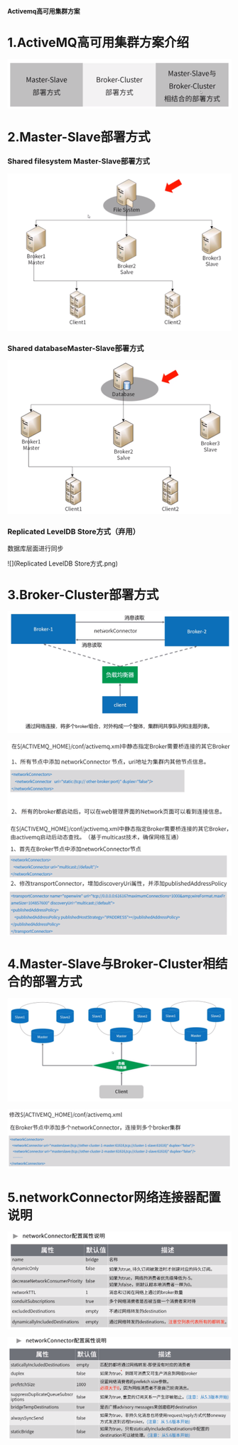 **Activemq高可用集群方案**



# 1.ActiveMQ高可用集群方案介绍

![](集群部署方式.png)



# 2.Master-Slave部署方式

### Shared filesystem Master-Slave部署方式

![](共享文件系统方式.png)



### Shared databaseMaster-Slave部署方式

![](共享数据库方式.png)



### Replicated LevelDB Store方式（弃用）

数据库层面进行同步

![](Replicated LevelDB Store方式.png)





# 3.Broker-Cluster部署方式

![](Broker-Cluster部署方式.png)



![](Broker-Cluster部署配置1.png)



![](Broker-Cluster部署配置2.png)



# 4.Master-Slave与Broker-Cluster相结合的部署方式

![](Master-Slave与Broker-Cluster相结合.png)



![](Master-Slave与Broker-Cluster相结合配置.png)



# 5.networkConnector网络连接器配置说明

![](网络连接器配置说明1.png)



![](网络连接器配置说明2.png)

